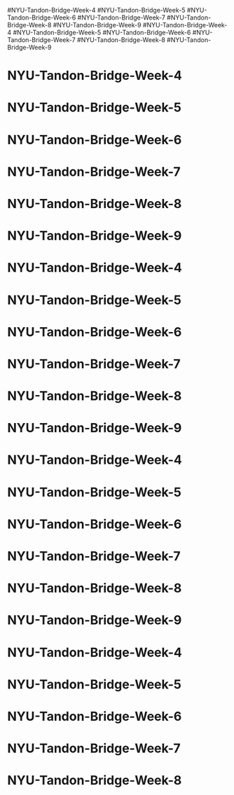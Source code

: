 #NYU-Tandon-Bridge-Week-4
#NYU-Tandon-Bridge-Week-5
#NYU-Tandon-Bridge-Week-6
#NYU-Tandon-Bridge-Week-7
#NYU-Tandon-Bridge-Week-8
#NYU-Tandon-Bridge-Week-9
#NYU-Tandon-Bridge-Week-4
#NYU-Tandon-Bridge-Week-5
#NYU-Tandon-Bridge-Week-6
#NYU-Tandon-Bridge-Week-7
#NYU-Tandon-Bridge-Week-8
#NYU-Tandon-Bridge-Week-9
# NYU-Tandon-Bridge-Week-4
# NYU-Tandon-Bridge-Week-5
# NYU-Tandon-Bridge-Week-6
# NYU-Tandon-Bridge-Week-7
# NYU-Tandon-Bridge-Week-8
# NYU-Tandon-Bridge-Week-9
# NYU-Tandon-Bridge-Week-4
# NYU-Tandon-Bridge-Week-5
# NYU-Tandon-Bridge-Week-6
# NYU-Tandon-Bridge-Week-7
# NYU-Tandon-Bridge-Week-8
# NYU-Tandon-Bridge-Week-9
# NYU-Tandon-Bridge-Week-4
# NYU-Tandon-Bridge-Week-5
# NYU-Tandon-Bridge-Week-6
# NYU-Tandon-Bridge-Week-7
# NYU-Tandon-Bridge-Week-8
# NYU-Tandon-Bridge-Week-9
# NYU-Tandon-Bridge-Week-4
# NYU-Tandon-Bridge-Week-5
# NYU-Tandon-Bridge-Week-6
# NYU-Tandon-Bridge-Week-7
# NYU-Tandon-Bridge-Week-8
